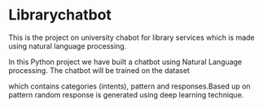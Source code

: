 # Librarychatbot

This is the project on university chabot for library services which is made using natural language processing.

In this Python project we have built a chatbot using Natural Language processing. The chatbot will be trained on the dataset 

which contains categories (intents), pattern and responses.Based up on pattern random response is generated using deep learning technique.

